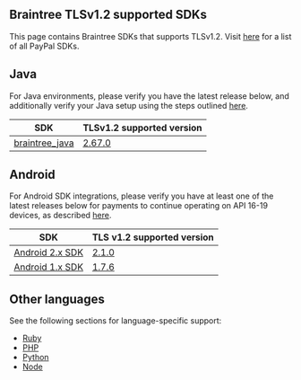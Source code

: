 ## Braintree TLSv1.2 supported SDKs

This page contains Braintree SDKs that supports TLSv1.2. Visit [here](/PayPal/README.md) for a list of all PayPal SDKs.

## Java

For Java environments, please verify you have the latest release below, and additionally verify your Java setup using the steps outlined [here](https://github.com/paypal/TLS-update#java).

SDK | TLSv1.2 supported version
--- | -------
[braintree_java](https://github.com/braintree/braintree_java/) | [2.67.0](https://github.com/braintree/braintree_java/releases/)

## Android

For Android SDK integrations, please verify you have at least one of the latest releases below for payments to continue operating on API 16-19 devices, as described [here](https://github.com/paypal/TLS-update#android).

SDK | TLS v1.2 supported version
--- | --------
[Android 2.x SDK](https://github.com/braintree/braintree_android/) | [2.1.0](https://github.com/braintree/braintree_android/releases/)
[Android 1.x SDK](https://github.com/braintree/braintree_android/) | [1.7.6](https://github.com/braintree/braintree_android/releases/)

## Other languages

See the following sections for language-specific support:

* [Ruby](https://github.com/paypal/TLS-update#ruby)
* [PHP](https://github.com/paypal/TLS-update#php)
* [Python](https://github.com/paypal/TLS-update#python)
* [Node](https://github.com/paypal/TLS-update#nodejs)
